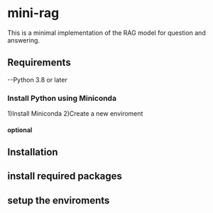 # mini-rag

This is a minimal implementation of the RAG model for question and answering.

## Requirements

--Python 3.8 or later

### Install Python using Miniconda

1)Install Miniconda
2)Create a new enviroment



#### optional


## Installation 

## install required packages

## setup the enviroments

